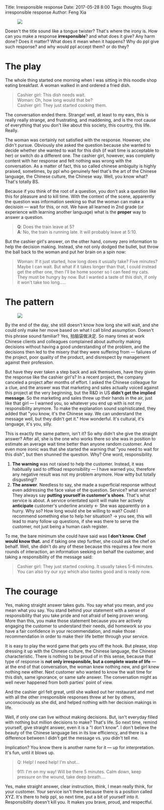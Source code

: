 Title: Irresponsible response
Date: 2017-05-28 8:00
Tags: thoughts
Slug: irresponsible response
Author: Feng Xia

<figure class="col l6 m6 s12">
  <img src="{{SITEURL}}/images/funny/prime.png"/>
</figure>


Doesn't the title sound like a tongue twister? That's where the irony
is. How can you make a response **irresponsible**? and what does it
give? Any harm done? Does it matter? What does it mean when it
happens? Why do ppl give such response? and why would ppl accept them?
or do they?

# The play

The whole thing started one morning when I was sitting in this noodle
shop eating breakfast. A woman walked in and ordered a fried dish. 


> Cashier girl: This dish needs wait.  
> Woman: Oh, how long would that be?  
> Cashier girl: They just started cooking them.

The conversation ended there. Strange! well, at least to my ears, this
is really really strange, and frustrating, and maddening, and is the
root cause of everything that you don't like about this society, this
country, this life. Really.


The woman was certainly not satisfied with the response. However, she
didn't pursue. Obviously she asked the question because she wanted to
decide whether she wanted to wait for this dish (if wait time is
acceptable to her) or switch do a different one. The cashier girl,
however, was completly content with her response and felt nothing was
wrong with the conversation. As a matter of fact, this so called <span
class="myhighlight">chinese ambiguity</span> is highly praised,
sometimes, by ppl who genuinely feel that's the art of the Chinese
language, the Chinese culture, the Chinese way. Well, you know what?
That's totally BS.

Because if you think of the root of a question, you don't ask a
question like this for pleasure and to kill time. With the context of
the scene, apparently the question was information seeking so that the
woman can make a decisioin &mdash; wait for this, or not. We have all
learned in 2nd grade (or experience with learning another language)
what is the __proper__ way to answer a question. 

> **Q**: Does the train leave at 5?  
> **A**: No, the train is running late. It will probably leave at 5:10.

But the cashier girl's answer, on the other hand, convey <span
class="myhighlight">zero</span> information to help the decision
making. Instead, she not only dodged the bullet, but throw the ball
back to the woman and put her brain on a spin now:

> Woman: If it just started, how long does it usually take? Five
> minutes? Maybe I can wait. But what if it takes longer than that, I
> could instead get the other one, then I'll be home sooner so I can
> feed my cats. They must be hungry by now. But I wanted a taste of
> this dish, if only it won't take too long.....

# The pattern

<figure class="col l4 m4 s12">
  <img src="{{SITEURL}}/images/funny/blame.jpg"/>
</figure>

By the end of the day, she still doesn't know how long she will wait,
and she could only make her move based on what I call <span
class="myhighlight">blind assumption</span>. Doesn't this phrase sound
familiar? Yes, 拍脑袋做决定. So many times at work Chinese clients and
colleagues complained about authority making decisions without having
a good understanding of the problem, and the decisions then led to the
misery that they were suffering from &mdash; failures of the project, poor
quality of the product, and disrespect by management against their
profession.

But have they ever taken a step back and ask themselves, have they
given the response like the cashier girl's? In a recent project,
the company canceled a project after months of effort. I asked the
Chinese colleague for a clue, and the answer was that marketing and
sales actually voiced against this project at the very beginning, but
the R&D in US **didn't get the implied message**. So the marketing and
sales threw up their hands in the air, just like that girl &mdash; I
warned you, so whatever you end up with is not my responsibility
anymore. To make the explanation sound sophisticated, they added
that "you know, it's the Chinese way. We can understand the message
well, but they didn't get it." How wonderful. It's cultural, it's
language, it's you, silly.

This is exactly the same pattern, isn't it?  So why didn't she give
the straight answer? After all, she is the one who works there so she
was in position to estimate an average wait time better than anyone
random customer. And even more ironic was that she started the warning
that "you need to wait for this dish", but then shunned the
question. Why?  One word, <span
class="myhighlight">responsibility</span>.

1. **The warning** was not raised to help the customer. Instead, it
   was habitually said to offload responsibility &mdash; I have warned
   you, therefore any negative result was not my problem anymore. How
   witty but totally disgusting!?
2. **The answer**. Needless to say, she made a superficial response
   without even addressing the face value of the question. Service?
   what service? They always say __putting yourself in customer's
   shoes__. That's what service is about.  A service orientated spirit
   will make her actively __anticipate__ customer's underline anxiety
   &larr; She was apparently on a hurry. Why so? How long would she be
   willing to wait? Could I recommend something else to help her
   situation? &rarr; you see, this will lead to many follow up questions,
   if she was there to <span class="myhighlight">serve</span>
   the customer, not just being a human cash register.

To me, the bare minimum she could have said was **I don't know. Chef
would know that.** and if taking one step further, she could ask the
chef on behalf.  Well, she didn't do any of these because this
requires a few more rounds of interaction, an information seeking on
behalf the customer, and taking a responsibility of the message said:

>Cashier girl: They just started cooking. It usually takes 5-6
> minutes. You can also try our xyz which also tastes good and is
> ready now.

# The courage

Yes, making straight answer takes guts. You say what you mean, and you
mean what you say. You stand behind your statement with a sense of
responsibility that you take pride and not afraid of being proven
wrong. More than this, you make those statement because you are
actively engaging the customer to understand their needs, did homework
so you have a fair confidence in your recommendation, and make
those recommendation in order to make their life better through your
service. 

It is easy to play the word game that gets you off the hook. <span
class="myhighlight">But please, stop dressing it up with the Chinese
culture, the Chinese language, the Chinese
characteristic</span>. There is nothing to be proud of in this sense,
because that type of response is **not only irresponsible, but a
complete waste of life** &mdash; at the end of that conversation, the
woman knew nothing new, and girl knew nothing new either. Next
customer who wanted to know the wait time for this dish, same
ignorance, or same safe answer. The conversation might as well never
happened from both parties' point of view.

And the cashier girl felt great, until she walked out her restaurant and met
with all the other irresponsible responses threw at her by others,
unconsciously as she did, and helped nothing with her decision makings
in life. 

Well, if only one can live without making decisions. But, isn't
everyday filled with nothing but million decisions to make? That's
life. So next time, remind yourself, give straight answer, even it is
a "I don't know". I don't believe the beauty of the Chinese language
lies in its low efficiency, and there is a difference between <span
class="myhighlight">I didn't get the message vs. you didn't tell
me</span>.

Implication? You know there is another name for it &mdash; up for
interpretation. It's fun, until it blows up. 

> Q: Help! I need help! I'm shot...
> 
> 911: I'm on my way! Will be there 5 minutes. Calm down, keep
> pressure on the wound, take deep breath....

Yes, make straight answer, clear instruction, think, I mean really
think, for your customer. Your service isn't there because there is a
position called XYZ. It's there to help ppl, so next time, put a
bit of yourself into it. Responsibility doesn't kill you. It makes you
brave, proud, and respectful.
